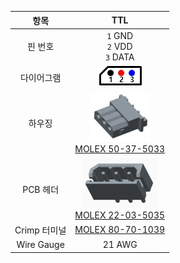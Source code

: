 
|항목|TTL|
|:---:|:---:|
|핀 번호|`1` GND<br>`2` VDD<br>`3` DATA|
|다이어그램|![](/assets/images/dxl/molex_22035035_diagram.png)|
|하우징|![](/assets/images/dxl/molex_50375033.png)<br />[MOLEX 50-37-5033]|
|PCB 헤더|![](/assets/images/dxl/molex_22035035.png)<br />[MOLEX 22-03-5035]|
|Crimp 터미널|[MOLEX 80-70-1039]|
|Wire Gauge|21 AWG|

[MOLEX 50-37-5033]: http://www.molex.com/molex/products/datasheet.jsp?part=active/0050375033_CRIMP_HOUSINGS.xml
[MOLEX 22-03-5035]: http://www.molex.com/molex/products/datasheet.jsp?part=active/0022035035_PCB_HEADERS.xml
[MOLEX 80-70-1039]: http://www.molex.com/molex/products/datasheet.jsp?part=active/0008701039_CRIMP_TERMINALS.xml
